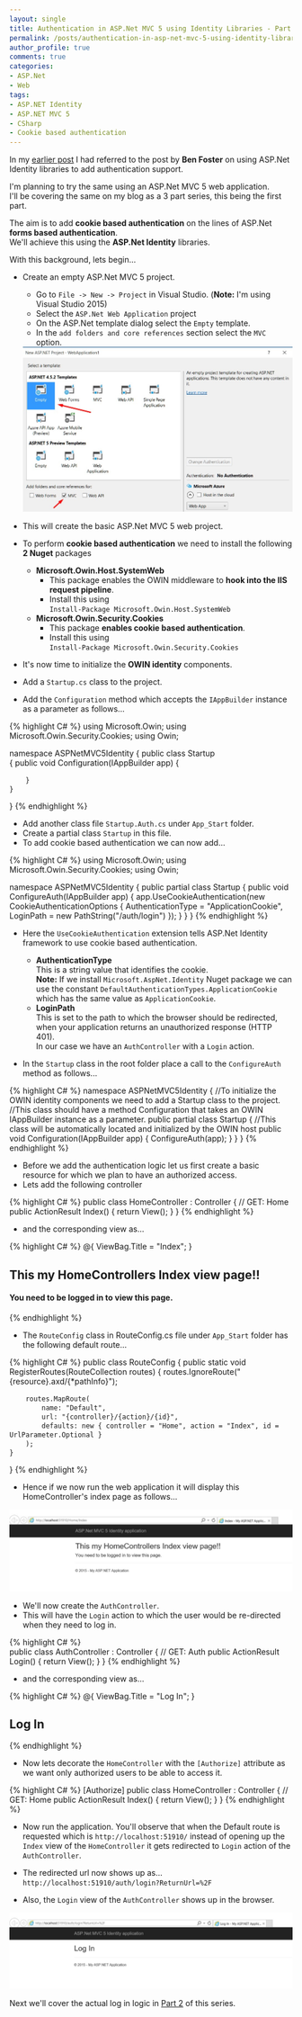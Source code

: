 ```yaml
---
layout: single
title: Authentication in ASP.Net MVC 5 using Identity Libraries - Part 1
permalink: /posts/authentication-in-asp-net-mvc-5-using-identity-libraries-part-1/
author_profile: true
comments: true
categories:
- ASP.Net
- Web
tags:
- ASP.NET Identity
- ASP.NET MVC 5
- CSharp
- Cookie based authentication
---
```


In my [earlier post][1] I had referred to the post by **Ben Foster** on using ASP.Net Identity libraries to add authentication support.  

I'm planning to try the same using an ASP.Net MVC 5 web application.  
I'll be covering the same on my blog as a 3 part series, this being the first part.

The aim is to add **cookie based authentication** on the lines of ASP.Net **forms based authentication**.  
We'll achieve this using the **ASP.Net Identity** libraries.  

With this background, lets begin...  
  
- Create an empty ASP.Net MVC 5 project.  
  - Go to `File -> New -> Project` in Visual Studio. 
    (**Note:** I'm using Visual Studio 2015)  
  - Select the `ASP.Net Web Application` project
  - On the ASP.Net template dialog select the `Empty` template.
  - In the `add folders and core references` section select the `MVC` option.  
  
  <img src="/assets/images/blogs/ASPNetProjTemplate.jpg" class="img-responsive" alt="MVC 5 Empty template"/>

- This will create the basic ASP.Net MVC 5 web project.  
- To perform **cookie based authentication** we need to  install the following **2 Nuget** packages
  - **Microsoft.Owin.Host.SystemWeb**
     - This package enables the OWIN middleware to **hook into the IIS request pipeline**.
     - Install this using  
       `Install-Package Microsoft.Owin.Host.SystemWeb`       
  - **Microsoft.Owin.Security.Cookies**  
     - This package **enables cookie based authentication**.  
     - Install this using  
       `Install-Package Microsoft.Owin.Security.Cookies`
       
- It's now time to initialize the **OWIN identity** components.  
- Add a `Startup.cs` class to the project.  
- Add the `Configuration` method which accepts the `IAppBuilder` instance as a parameter as follows...

{% highlight C# %}
using Microsoft.Owin;
using Microsoft.Owin.Security.Cookies;
using Owin;

namespace ASPNetMVC5Identity
{
    public class Startup  
    {
        public void Configuration(IAppBuilder app)
        {
            
        }
    }
}
{% endhighlight %}

- Add another class file `Startup.Auth.cs` under `App_Start` folder.
- Create a partial class `Startup` in this file.
- To add cookie based authentication we can now add...


{% highlight C# %}
using Microsoft.Owin;
using Microsoft.Owin.Security.Cookies;
using Owin;

namespace ASPNetMVC5Identity
{
    public partial class Startup
    {
        public void ConfigureAuth(IAppBuilder app)
        {
            app.UseCookieAuthentication(new CookieAuthenticationOptions
            {
                AuthenticationType = "ApplicationCookie",
                LoginPath = new PathString("/auth/login")
            });
        }
    }
}
{% endhighlight %}  

- Here the `UseCookieAuthentication` extension tells ASP.Net Identity framework to use cookie based authentication.  
  - **AuthenticationType**  
    This is a string value that identifies the cookie.  
    **Note:** If we install `Microsoft.AspNet.Identity` Nuget package we can use the constant `DefaultAuthenticationTypes.ApplicationCookie` which has the same value as `ApplicationCookie`.
  - **LoginPath**  
    This is set to the path to which the browser should be redirected, when your application returns an unauthorized response (HTTP 401).  
    In our case we have an `AuthController` with a `Login` action.

- In the `Startup` class in the root folder place a call to the `ConfigureAuth` method as follows...  

{% highlight C# %}
namespace ASPNetMVC5Identity
{
    //To initialize the OWIN identity components we need to add a Startup class to the project.
    //This class should have a method Configuration that takes an OWIN IAppBuilder instance as a parameter. 
    public partial class Startup
    {
        //This class will be automatically located and initialized by the OWIN host
        public void Configuration(IAppBuilder app)
        {
            ConfigureAuth(app);
        }
    }
}
{% endhighlight %}  

- Before we add the authentication logic let us first create a basic resource for which we plan to have an authorized access.
- Lets add the following controller

{% highlight C# %}
public class HomeController : Controller
{
    // GET: Home
    public ActionResult Index()
    {
        return View();
    }
}
{% endhighlight %}  

- and the corresponding view as...


{% highlight C# %}
@{
    ViewBag.Title = "Index";
}

<h2>This my HomeControllers Index view page!!</h2>  
<h4>You need to be logged in to view this page.</h4>
{% endhighlight %}  


- The `RouteConfig` class in RouteConfig.cs file under `App_Start` folder has the following default route...

{% highlight C# %} 
public class RouteConfig
{
    public static void RegisterRoutes(RouteCollection routes)
    {
        routes.IgnoreRoute("{resource}.axd/{*pathInfo}");

        routes.MapRoute(
            name: "Default",
            url: "{controller}/{action}/{id}",
            defaults: new { controller = "Home", action = "Index", id = UrlParameter.Optional }
        );
    }
}
{% endhighlight %}  


- Hence if we now run the web application it will display this HomeController's index page as follows...  

<img src="/assets/images/blogs/HomeController.jpg" class="img-responsive" alt="HomeController's index page"/>  

  

- We'll now create the `AuthController`.  
- This will have the `Login` action to which the user would be re-directed when they need to log in.  

{% highlight C# %}  
public class AuthController : Controller
{
    // GET: Auth
    public ActionResult Login()
    {
        return View();
    }
}
{% endhighlight %}  


- and the corresponding view as...

{% highlight C# %} 
@{
    ViewBag.Title = "Log In";
}

<h2>Log In</h2>
{% endhighlight %}   


- Now lets decorate the `HomeController` with the `[Authorize]` attribute as we want only authorized users to be able to access it.

{% highlight C# %} 
[Authorize]
public class HomeController : Controller
{
    // GET: Home
    public ActionResult Index()
    {
        return View();
    }
}
{% endhighlight %}   


- Now run the application.
  You'll observe that when the Default route is requested which is `http://localhost:51910/` instead of opening up the `Index` view of the `HomeController` it gets redirected to `Login` action of the `AuthController`.  
- The redirected url now shows up as...
  `http://localhost:51910/auth/login?ReturnUrl=%2F`
  
- Also, the `Login` view of the `AuthController` shows up in the browser.  
<img src="/assets/images/blogs/AuthController.jpg" class="img-responsive" alt="AuthController's Login page"/>  
  
  

Next we'll cover the actual log in logic in [Part 2][2] of this series.

[1]: {{site.url}}//posts/setting-up-authentication-in-asp-net-mvc-5-using-identity-libraries/
[2]: {{site.url}}/posts/authentication-in-asp-net-mvc-5-using-identity-libraries-part-2/